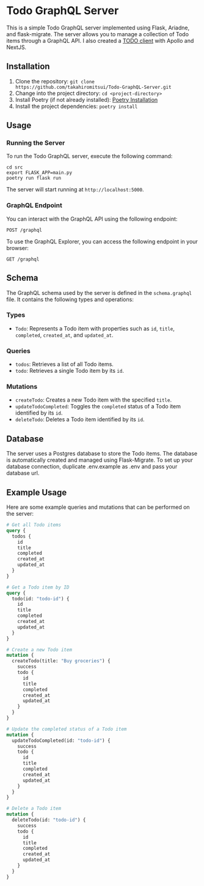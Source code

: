 # Todo GraphQL Server

This is a simple Todo GraphQL server implemented using Flask, Ariadne, and flask-migrate. The server allows you to manage a collection of Todo items through a GraphQL API.
I also created a [TODO client](https://github.com/takahiromitsui/todo-graphql-frontend.git) with Apollo and NextJS.

## Installation

1. Clone the repository: `git clone https://github.com/takahiromitsui/Todo-GraphQL-Server.git`
2. Change into the project directory: `cd <project-directory>`
3. Install Poetry (if not already installed): [Poetry Installation](https://python-poetry.org/docs/#installation)
4. Install the project dependencies: `poetry install`

## Usage

### Running the Server

To run the Todo GraphQL server, execute the following command:

```
cd src
export FLASK_APP=main.py
poetry run flask run
```

The server will start running at `http://localhost:5000`.

### GraphQL Endpoint

You can interact with the GraphQL API using the following endpoint:

```
POST /graphql
```

To use the GraphQL Explorer, you can access the following endpoint in your browser:

```
GET /graphql
```

## Schema

The GraphQL schema used by the server is defined in the `schema.graphql` file. It contains the following types and operations:

### Types

- `Todo`: Represents a Todo item with properties such as `id`, `title`, `completed`, `created_at`, and `updated_at`.

### Queries

- `todos`: Retrieves a list of all Todo items.
- `todo`: Retrieves a single Todo item by its `id`.

### Mutations

- `createTodo`: Creates a new Todo item with the specified `title`.
- `updateTodoCompleted`: Toggles the `completed` status of a Todo item identified by its `id`.
- `deleteTodo`: Deletes a Todo item identified by its `id`.

## Database

The server uses a Postgres database to store the Todo items. The database is automatically created and managed using Flask-Migrate.
To set up your database connection, duplicate .env.example as .env and pass your database url.

## Example Usage

Here are some example queries and mutations that can be performed on the server:

```graphql
# Get all Todo items
query {
  todos {
    id
    title
    completed
    created_at
    updated_at
  }
}

# Get a Todo item by ID
query {
  todo(id: "todo-id") {
    id
    title
    completed
    created_at
    updated_at
  }
}

# Create a new Todo item
mutation {
  createTodo(title: "Buy groceries") {
    success
    todo {
      id
      title
      completed
      created_at
      updated_at
    }
  }
}

# Update the completed status of a Todo item
mutation {
  updateTodoCompleted(id: "todo-id") {
    success
    todo {
      id
      title
      completed
      created_at
      updated_at
    }
  }
}

# Delete a Todo item
mutation {
  deleteTodo(id: "todo-id") {
    success
    todo {
      id
      title
      completed
      created_at
      updated_at
    }
  }
}
```
